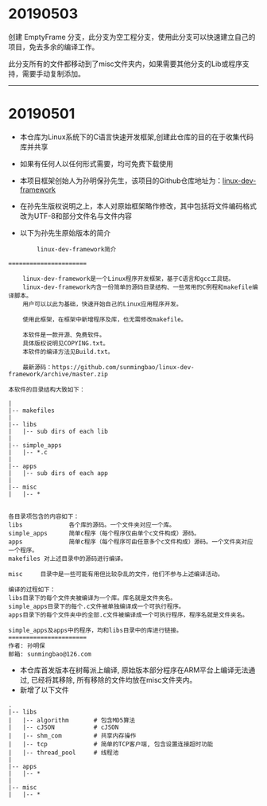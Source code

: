 
# 20190503

创建 EmptyFrame 分支，此分支为空工程分支，使用此分支可以快速建立自己的项目，免去多余的编译工作。

此分支所有的文件都移动到了misc文件夹内，如果需要其他分支的Lib或程序支持，需要手动复制添加。


--- 

# 20190501

- 本仓库为Linux系统下的C语言快速开发框架,创建此仓库的目的在于收集代码库并共享

- 如果有任何人以任何形式需要，均可免费下载使用
 
- 本项目框架创始人为孙明保孙先生，该项目的Github仓库地址为：[linux-dev-framework](https://github.com/sunmingbao/linux-dev-framework "linux-dev-framework")

- 在孙先生版权说明之上，本人对原始框架略作修改，其中包括将文件编码格式改为UTF-8和部分文件名与文件内容

- 以下为孙先生原始版本的简介

```text
		linux-dev-framework简介
		
======================

    linux-dev-framework是一个Linux程序开发框架，基于C语言和gcc工具链。 
    linux-dev-framework内含一份简单的源码目录结构、一些常用的C例程和makefile编译脚本。
    用户可以以此为基础，快速开始自己的Linux应用程序开发。
    
    使用此框架，在框架中新增程序及库，也无需修改makefile。

    本软件是一款开源、免费软件。
    具体版权说明见COPYING.txt。
    本软件的编译方法见Build.txt。

    最新源码：https://github.com/sunmingbao/linux-dev-framework/archive/master.zip

本软件的目录结构大致如下：

|
|-- makefiles
|
|-- libs
|   |-- sub dirs of each lib
|
|-- simple_apps
|   |-- *.c
|
|-- apps
|   |-- sub dirs of each app
|
|-- misc
|   |-- *


各目录项包含的内容如下：
libs             各个库的源码。一个文件夹对应一个库。
simple_apps      简单c程序（每个程序仅由单个c文件构成）源码。
apps             简单c程序（每个程序可由任意多个c文件构成）源码。一个文件夹对应一个程序。
makefiles 对上述目录中的源码进行编译。

misc     目录中是一些可能有用但比较杂乱的文件，他们不参与上述编译活动。

编译的过程如下：
libs目录下的每个文件夹被编译为一个库。库名就是文件夹名。
simple_apps目录下的每个.c文件被单独编译成一个可执行程序。
apps目录下的每个文件夹中的全部.c文件被编译成一个可执行程序，程序名就是文件夹名。

simple_apps及apps中的程序，均和libs目录中的库进行链接。
======================
作者: 孙明保
邮箱: sunmingbao@126.com
```


- 本仓库首发版本在树莓派上编译, 原始版本部分程序在ARM平台上编译无法通过, 已经将其移除, 所有移除的文件均放在misc文件夹内。
- 新增了以下文件

```text
.
|-- libs
|   |-- algorithm       # 包含MD5算法
|   |-- cJSON           # cJSON
|   |-- shm_com         # 共享内存操作
|   |-- tcp             # 简单的TCP客户端, 包含设置连接超时功能
|   |-- thread_pool     # 线程池
|
|-- apps
|   |-- *
|
|-- misc
|   |-- *
```
